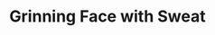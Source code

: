 ---
layout: smileys&people
title: Grinning Face with Sweat
emoji: grinning_face_with_sweat
permalink: 😅.html
---